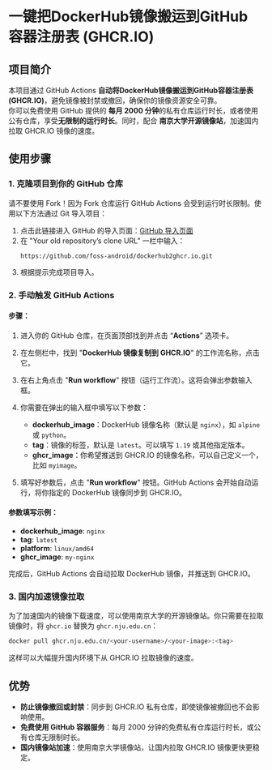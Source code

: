 # 一键把DockerHub镜像搬运到GitHub 容器注册表 (GHCR.IO)

## 项目简介

本项目通过 GitHub Actions **自动将DockerHub镜像搬运到GitHub容器注册表 (GHCR.IO)**，避免镜像被封禁或撤回，确保你的镜像资源安全可靠。  
你可以免费使用 GitHub 提供的 **每月 2000 分钟**的私有仓库运行时长，或者使用公有仓库，享受**无限制的运行时长**。同时，配合 **南京大学开源镜像站**，加速国内拉取 GHCR.IO 镜像的速度。

## 使用步骤

### 1. 克隆项目到你的 GitHub 仓库

请不要使用 Fork！因为 Fork 仓库运行 GitHub Actions 会受到运行时长限制。使用以下方法通过 Git 导入项目：

1. 点击此链接进入 GitHub 的导入页面：[GitHub 导入页面](https://github.com/new/import)
2. 在 "Your old repository’s clone URL" 一栏中输入：  
   ```
   https://github.com/foss-android/dockerhub2ghcr.io.git
   ```
3. 根据提示完成项目导入。

### 2. 手动触发 GitHub Actions

#### 步骤：

1. 进入你的 GitHub 仓库，在页面顶部找到并点击 “**Actions**” 选项卡。

2. 在左侧栏中，找到 "**DockerHub 镜像复制到 GHCR.IO**" 的工作流名称，点击它。

3. 在右上角点击 "**Run workflow**" 按钮（运行工作流）。这将会弹出参数输入框。

4. 你需要在弹出的输入框中填写以下参数：
   - **dockerhub_image**：DockerHub 镜像名称（默认是 `nginx`），如 `alpine` 或 `python`。
   - **tag**：镜像的标签，默认是 `latest`。可以填写 `1.19` 或其他指定版本。
   - **ghcr_image**：你希望推送到 GHCR.IO 的镜像名称，可以自己定义一个，比如 `myimage`。

5. 填写好参数后，点击 "**Run workflow**" 按钮。GitHub Actions 会开始自动运行，将你指定的 DockerHub 镜像同步到 GHCR.IO。

#### 参数填写示例：

- **dockerhub_image**: `nginx`
- **tag**: `latest`
- **platform**: `linux/amd64`
- **ghcr_image**: `my-nginx`

完成后，GitHub Actions 会自动拉取 DockerHub 镜像，并推送到 GHCR.IO。

### 3. 国内加速镜像拉取

为了加速国内的镜像下载速度，可以使用南京大学的开源镜像站。你只需要在拉取镜像时，将 `ghcr.io` 替换为 `ghcr.nju.edu.cn`：

```bash
docker pull ghcr.nju.edu.cn/<your-username>/<your-image>:<tag>
```

这样可以大幅提升国内环境下从 GHCR.IO 拉取镜像的速度。

## 优势

- **防止镜像撤回或封禁**：同步到 GHCR.IO 私有仓库，即使镜像被撤回也不会影响使用。
- **免费使用 GitHub 容器服务**：每月 2000 分钟的免费私有仓库运行时长，或公有仓库无限制时长。
- **国内镜像站加速**：使用南京大学镜像站，让国内拉取 GHCR.IO 镜像更快更稳定。
